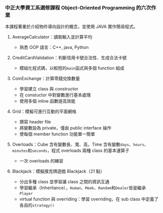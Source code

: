 ### 中正大學資工系選修課程 Object-Oriented Programming 的六次作業
本課程著重於介紹物件導向設計的概念，並使用 JAVA 實作簡易程式。

1. AverageCalculator：讀取輸入並計算平均
   * 熟悉 OOP 語言：C++, java, Python

2. CreditCardValidation：判斷信用卡號合法性、生成合法卡號
   * 模組化程式碼，以較短的`main`函式與多個 function 組成

3. CoinExchange：計算零錢兌換數量
   * 學習建立 class 與 constructor
   * 在 constuctor 中對變數進行基本處理
   * 使用多個 inline 函數提高效能

4. Grid：模擬可進行互動的平面網格
   * 撰寫 header file
   * 將變數設為 private，僅由 public interface 操作
   * 使每個 member function 功能單一簡單

5. Overloads：Cube 含有變數長、寬、高，Time 含有變數`days`、`hours`、`minutes`和`seconds`，程式 overloads 兩種 class 的基本運算子
   * 一次 overloads 的練習

6. Blackjack：模擬撲克牌遊戲 Blackjack（21 點）
   * 分出多種 class 並學習讓 class 之間的資訊互通
   * 學習繼承（Inheritance），`Human`、`Meek`、`Random`和`Dealer`皆是繼承`Player`
   * virtual function 與 overriding：學習 overriding，在 sub class 中定義了各自的`strategy()`
